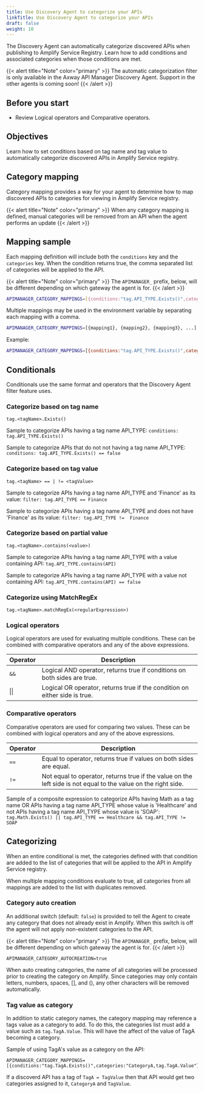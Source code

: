 ```yaml
---
title: Use Discovery Agent to categorize your APIs
linkTitle: Use Discovery Agent to categorize your APIs
draft: false
weight: 10
---
```

The Discovery Agent can automatically categorize discovered APIs when publishing to Amplify Service Registry. Learn how to add conditions and associated categories when those conditions are met.

{{< alert title="Note" color="primary" >}}
The automatic categorization filter is only available in the Axway API Manager Discovery Agent. Support in the other agents is coming soon!
{{< /alert >}}

## Before you start

* Review Logical operators and Comparative operators.

## Objectives

Learn how to set conditions based on tag name and tag value to automatically categorize discovered APIs in Amplify Service registry.

## Category mapping

Category mapping provides a way for your agent to determine how to map discovered APIs to categories for viewing in Amplify Service registry.

{{< alert title="Note" color="primary" >}}
When any category mapping is defined, manual categories will be removed from an API when the agent performs an update
{{< /alert >}}

## Mapping sample

Each mapping definition will include both the `conditions` key and the `categories` key.  When the condition returns true, the comma separated list of categories will be applied to the API.

{{< alert title="Note" color="primary" >}}
The `APIMANAGER_` prefix, below, will be different depending on which gateway the agent is for.
{{< /alert >}}

```bash
APIMANAGER_CATEGORY_MAPPINGS=[{conditions:"tag.API_TYPE.Exists()",categories:"CategoryA,CategoryB"}]
```

Multiple mappings may be used in the environment variable by separating each mapping with a comma.

```bash
APIMANAGER_CATEGORY_MAPPINGS=[{mapping1}, {mapping2}, {mapping3}, ...]
```

Example:

```bash
APIMANAGER_CATEGORY_MAPPINGS=[{conditions:"tag.API_TYPE.Exists()",categories:"CategoryA, CategoryB"}, {conditions:"tag.API_TYPE.Contains(\"API\")",categories:"API Category"}]
```

## Conditionals

Conditionals use the same format and operators that the Discovery Agent filter feature uses.

### Categorize based on tag name

```
tag.<tagName>.Exists()
```

Sample to categorize APIs having a tag name API_TYPE: ```conditions: tag.API_TYPE.Exists()```

Sample to categorize APIs that do not not having a tag name API_TYPE: ```conditions: tag.API_TYPE.Exists() == false```

### Categorize based on tag value

```
tag.<tagName> == | != <tagValue>
```

Sample to categorize APIs having a tag name API_TYPE and 'Finance' as its value: ```filter: tag.API_TYPE == Finance```

Sample to categorize APIs having a tag name API_TYPE and does not have 'Finance' as its value: ```filter: tag.API_TYPE !=  Finance```

### Categorize based on partial value

```
tag.<tagName>.contains(<value>)
```

Sample to categorize APIs having a tag name API_TYPE with a value containing API: ```tag.API_TYPE.contains(API)```

Sample to categorize APIs having a tag name API_TYPE with a value not containing API: ```tag.API_TYPE.contains(API) == false```

### Categorize using MatchRegEx

```
tag.<tagName>.matchRegEx(<regularExpression>)
```

### Logical operators

Logical operators are used for evaluating multiple conditions. These can be combined with comparative operators and any of the above expressions.

| Operator | Description                                                                |
|----------|----------------------------------------------------------------------------|
| `&&`     | Logical AND operator, returns true if conditions on both sides are true.   |
| \|\|     | Logical OR operator, returns true if the condition on either side is true. |

### Comparative operators

Comparative operators are used for comparing two values. These can be combined with logical operators and any of the above expressions.

| Operator | Description                                                                                                    |
|----------|----------------------------------------------------------------------------------------------------------------|
| `==`     | Equal to operator, returns true if values on both sides are equal.                                             |
| `!=`     | Not equal to operator, returns true if the value on the left side is not equal to the value on the right side. |

Sample of a composite expression to categorize APIs having Math as a tag name OR APIs having a tag name API_TYPE whose value is 'Healthcare' and not APIs having a tag name API_TYPE whose value is 'SOAP': ```tag.Math.Exists() || tag.API_TYPE == Healthcare && tag.API_TYPE != SOAP```

## Categorizing

When an entire conditional is met, the categories defined with that condition are added to the list of categories that will be applied to the API in Amplify Service registry.

When multiple mapping conditions evaluate to true, all categories from all mappings are added to the list with duplicates removed.

### Category auto creation

An additional switch (default: `false`) is provided to tell the Agent to create any category that does not already exist in Amplify. When this switch is off the agent will not apply non-existent categories to the API.

{{< alert title="Note" color="primary" >}}
The `APIMANAGER_` prefix, below, will be different depending on which gateway the agent is for.
{{< /alert >}}

```
APIMANAGER_CATEGORY_AUTOCREATION=true
```

When auto creating categories, the name of all categories will be processed prior to creating the category on Amplify.  Since categories may only contain letters, numbers, spaces, [], and (), any other characters will be removed automatically.

### Tag value as category

In addition to static category names, the category mapping may reference a tags value as a category to add.  To do this, the categories list must add a value such as `tag.TagA.Value`.  This will have the affect of the value of TagA becoming a category.

Sample of using TagA's value as a category on the API:

```
APIMANAGER_CATEGORY_MAPPINGS=[{conditions:"tag.TagA.Exists()",categories:"CategoryA,tag.TagA.Value"}]
```

If a discoverd API has a tag of `TagA = TagValue` then that API would get two categories assigned to it, `CategoryA` and `TagValue`.
